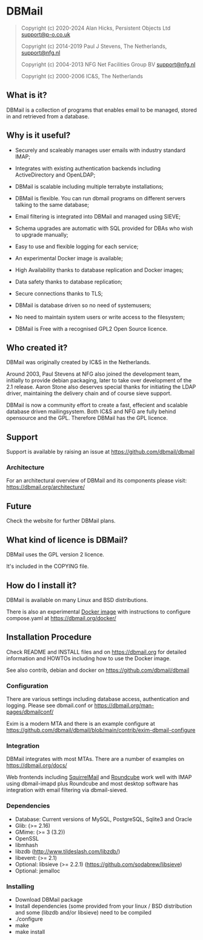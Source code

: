 # DBMail

> Copyright (c) 2020-2024 Alan Hicks, Persistent Objects Ltd support@p-o.co.uk
>
> Copyright (c) 2014-2019 Paul J Stevens, The Netherlands, support@nfg.nl
>
> Copyright (c) 2004-2013 NFG Net Facilities Group BV support@nfg.nl
>
> Copyright (c) 2000-2006 IC&S, The Netherlands

## What is it?

DBMail is a collection of programs that enables email to be managed, stored in
and retrieved from a database.

## Why is it useful?

- Securely and scaleably manages user emails with industry standard IMAP;

- Integrates with existing authentication backends including ActiveDirectory
  and OpenLDAP;

- DBMail is scalable including multiple terrabyte installations;

- DBMail is flexible. You can run dbmail programs on different servers talking
  to the same database;

- Email filtering is integrated into DBMail and managed using SIEVE;

- Schema upgrades are automatic with SQL provided for DBAs who wish to upgrade
  manually;

- Easy to use and flexible logging for each service;

- An experimental Docker image is available;

- High Availability thanks to database replication and Docker images;

- Data safety thanks to database replication;

- Secure connections thanks to TLS;

- DBMail is database driven so no need of systemusers;

- No need to maintain system users or write access to the filesystem;

- DBMail is Free with a recognised GPL2 Open Source licence.

## Who created it?

DBMail was originally created by IC&S in the Netherlands.

Around 2003, Paul Stevens at NFG also joined the development team, initially to
provide debian packaging, later to take over development of the 2.1 release.
Aaron Stone also deserves special thanks for initiating the LDAP driver,
maintaining the delivery chain and of course sieve support.

DBMail is now a community effort to create a fast, effecient and scalable
database driven mailingsystem. Both IC&S and NFG are fully behind opensource
and the GPL. Therefore DBMail has the GPL licence.

## Support

Support is available by raising an issue at https://github.com/dbmail/dbmail

### Architecture

For an architectural overview of DBMail and its components please visit:
https://dbmail.org/architecture/

## Future

Check the website for further DBMail plans.

## What kind of licence is DBMail?

DBMail uses the GPL version 2 licence. 

It's included in the COPYING file.

## How do I install it?

DBMail is available on many Linux and BSD distributions.

There is also an experimental
[Docker image](https://hub.docker.com/r/alanhicks/dbmail)
with instructions to configure compose.yaml at
https://dbmail.org/docker/

## Installation Procedure

Check README and INSTALL files and on https://dbmail.org for detailed
information and HOWTOs including how to use the Docker image.

See also contrib, debian and docker on https://github.com/dbmail/dbmail

### Configuration

There are various settings including database access, authentication and
logging. Please see dbmail.conf or https://dbmail.org/man-pages/dbmailconf/

Exim is a modern MTA and there is an example configure at
https://github.com/dbmail/dbmail/blob/main/contrib/exim-dbmail-configure

### Integration

DBMail integrates with most MTAs. There are a number of examples on
https://dbmail.org/docs/

Web frontends including [SquirrelMail](https://squirrelmail.org/) and
[Roundcube](https://roundcube.net/) work well with IMAP using dbmail-imapd
plus Roundcube and most desktop software has integration with email filtering
via dbmail-sieved.

### Dependencies

* Database: Current versions of MySQL, PostgreSQL, Sqlite3 and Oracle
* Glib: (>= 2.16)
* GMime: (>= 3 (3.2))
* OpenSSL
* libmhash
* libzdb (http://www.tildeslash.com/libzdb/)
* libevent: (>= 2.1)
* Optional: libsieve (>= 2.2.1) (https://github.com/sodabrew/libsieve)
* Optional: jemalloc

### Installing

* Download DBMail package
* Install dependencies (some provided from your linux / BSD distribution and
  some (libzdb and/or libsieve) need to be compiled
* ./configure
* make 
* make install
